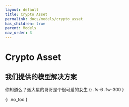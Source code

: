 ```yaml
---
layout: default
title: Crypto Asset
permalink: docs/models/crypto_asset
has_children: true
parent: Models
nav_order: 3
---
```


# Crypto Asset
## 我们提供的模型解决方案

你知道么？派大星的哥哥是个很可爱的女生
{: .fs-6 .fw-300 }

{: .no_toc }
